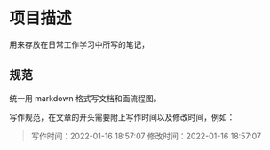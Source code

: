 # 项目描述

用来存放在日常工作学习中所写的笔记，

## 规范

统一用 markdown 格式写文档和画流程图。

写作规范，在文章的开头需要附上写作时间以及修改时间，例如：

> 写作时间：2022-01-16 18:57:07
> 修改时间：2022-01-16 18:57:07

